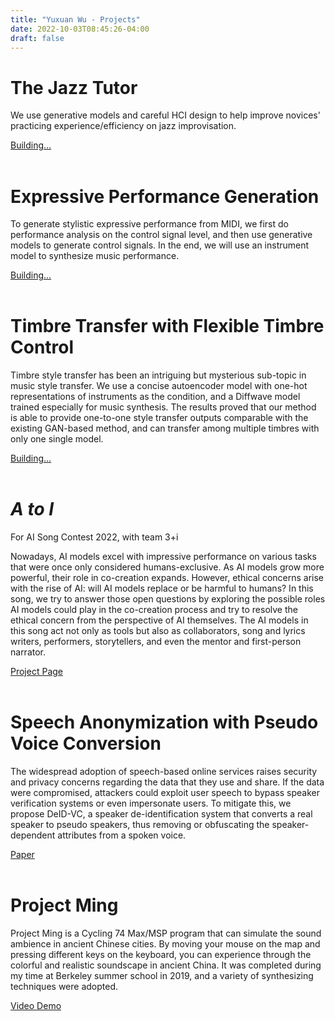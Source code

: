 ```yaml
---
title: "Yuxuan Wu - Projects"
date: 2022-10-03T08:45:26-04:00
draft: false
---
```


<head>
  <meta charset="utf-8">
  <link rel="stylesheet" href="card.css" media="all">
</head>


<!-- ## The Jazz Tutor -->
<div class="card">
    <div class="card-image" style="background-image: url(jazztutor.jpg)"></div>
    <div class="card-content">
        <h1>The Jazz Tutor</h1>
        <p>We use generative models and careful HCI design to help improve novices' practicing experience/efficiency on jazz improvisation.</p>
        <div class="card-details">
        <div class="card-details-inner">
            <div class="read-more">
            <a class="button" href="">Building...</a>
            </div>
        </div>
        </div>
    </div>
</div>
<br />

<!-- ## Expressive Performance Generation -->
<div class="card">
    <div class="card-image" style="background-image: url(performance.jpg)"></div>
    <div class="card-content">
        <h1>Expressive Performance Generation</h1>
        <p>To generate stylistic expressive performance from MIDI, we first do performance analysis on the control signal level, and then use generative models to generate control signals. In the end, we will use an instrument model to synthesize music performance.</p>
        <div class="card-details">
        <div class="card-details-inner">
            <div class="read-more">
            <a class="button" href="">Building...</a>
            </div>
        </div>
        </div>
    </div>
</div>
<br />

<!-- ## Timbre Transfer with Flexible Timbre Control  -->
<div class="card">
    <div class="card-image" style="background-image: url(transplayer.png)"></div>
    <div class="card-content">
        <h1>Timbre Transfer with Flexible Timbre Control</h1>
        <p>Timbre style transfer has been an intriguing but mysterious sub-topic in music style transfer. We use a concise autoencoder model with one-hot representations of instruments as the condition, and a Diffwave model trained especially for music synthesis. The results proved that our method is able to provide one-to-one style transfer outputs comparable with the existing GAN-based method, and can transfer among multiple timbres with only one single model.</p>
        <div class="card-details">
        <div class="card-details-inner">
            <div class="read-more">
            <a class="button" href="">Building...</a>
            </div>
        </div>
        </div>
    </div>
</div>
<br />

<!-- ## A to I -->
<div class="card">
    <div class="card-image" style="background-image: url(3+i.jpg)"></div>
    <div class="card-content">
        <h1><i>A to I</i></h1>
        <div class="subtitle">For AI Song Contest 2022, with team 3+i</div>
        <p>Nowadays, AI models excel with impressive performance on various tasks that were once only considered humans-exclusive. As AI models grow more powerful, their role in co-creation expands. However, ethical concerns arise with the rise of AI: will AI models replace or be harmful to humans? In this song, we try to answer those open questions by exploring the possible roles AI models could play in the co-creation process and try to resolve the ethical concern from the perspective of AI themselves. The AI models in this song act not only as tools but also as collaborators, song and lyrics writers, performers, storytellers, and even the mentor and first-person narrator.</p>
        <div class="card-details">
        <div class="card-details-inner">
            <div class="read-more">
            <a class="button" href="https://www.aisongcontest.com/participants-2022/3i">Project Page</a>
            </div>
        </div>
        </div>
    </div>
</div>
<br />

<!-- ## Speech Anonymization  -->
<div class="card">
    <div class="card-image" style="background-image: url(deid_vc.jpg)"></div>
    <div class="card-content">
        <h1>Speech Anonymization with Pseudo Voice Conversion</h1>
        <div class="subtitle"></div>
        <p>The widespread adoption of speech-based online services raises security and privacy concerns regarding the data that they use and share. If the data were compromised, attackers could exploit user speech to bypass speaker verification systems or even impersonate users. To mitigate this, we propose DeID-VC, a speaker de-identification system that converts a real speaker to pseudo speakers, thus removing or obfuscating the speaker-dependent attributes from a spoken voice.</p>
        <div class="card-details">
        <div class="card-details-inner">
            <div class="read-more">
            <a class="button" href="https://arxiv.org/pdf/2209.04530.pdf">Paper</a>
            </div>
        </div>
        </div>
    </div>
</div>
<br />

<!-- ## Project Ming -->
<div class="card">
    <div class="card-image" style="background-image: url(project_ming.png)"></div>
    <div class="card-content">
        <h1>Project Ming</h1>
        <div class="subtitle"></div>
        <p>Project Ming is a Cycling 74 Max/MSP program that can simulate the sound ambience in ancient Chinese cities. By moving your mouse on the map and pressing different keys on the keyboard, you can experience through the colorful and realistic soundscape in ancient China. It was completed during my time at Berkeley summer school in 2019, and a variety of synthesizing techniques were adopted.</p>
        <div class="card-details">
        <div class="card-details-inner">
            <div class="read-more">
            <a class="button" href="https://drive.google.com/file/d/1RO0CLQU-DuB6bjO2We0h0V2WVvcp9bqA/view?usp=sharing">Video Demo</a>
            </div>
        </div>
        </div>
    </div>
</div>
<br />
